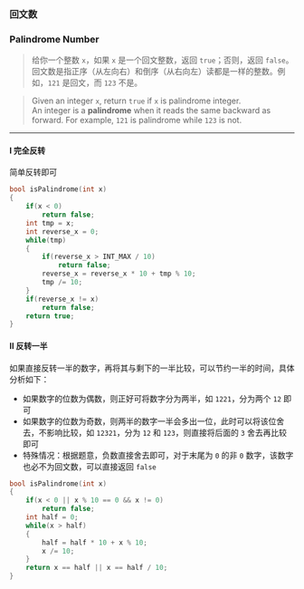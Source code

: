 ### 回文数
### Palindrome Number

> 给你一个整数 `x`，如果 `x` 是一个回文整数，返回 `true`；否则，返回 `false`。  
> 回文数是指正序（从左向右）和倒序（从右向左）读都是一样的整数。例如，`121` 是回文，而 `123` 不是。  

> Given an integer `x`, return `true` if `x` is palindrome integer.  
> An integer is a **palindrome** when it reads the same backward as forward. For example, `121` is palindrome while `123` is not.  

----------

#### I 完全反转

简单反转即可

```cpp
bool isPalindrome(int x) 
{
    if(x < 0)
        return false;
    int tmp = x;
    int reverse_x = 0;
    while(tmp)
    {
        if(reverse_x > INT_MAX / 10)
            return false;
        reverse_x = reverse_x * 10 + tmp % 10;
        tmp /= 10;
    }
    if(reverse_x != x)
        return false;
    return true;
}
```

#### II 反转一半

如果直接反转一半的数字，再将其与剩下的一半比较，可以节约一半的时间，具体分析如下：  
- 如果数字的位数为偶数，则正好可将数字分为两半，如 `1221`，分为两个 `12` 即可  
- 如果数字的位数为奇数，则两半的数字一半会多出一位，此时可以将该位舍去，不影响比较，如 `12321`，分为 `12` 和 `123`，则直接将后面的 `3` 舍去再比较即可  
- 特殊情况：根据题意，负数直接舍去即可，对于末尾为 `0` 的非 `0` 数字，该数字也必不为回文数，可以直接返回 `false`

```cpp
bool isPalindrome(int x) 
{
    if(x < 0 || x % 10 == 0 && x != 0)
        return false;
    int half = 0;
    while(x > half)
    {
        half = half * 10 + x % 10;
        x /= 10;
    }
    return x == half || x == half / 10;
}
```
